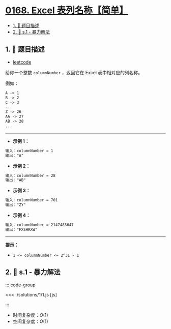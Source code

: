 # [0168. Excel 表列名称【简单】](https://github.com/tnotesjs/TNotes.leetcode/tree/main/notes/0168.%20Excel%20%E8%A1%A8%E5%88%97%E5%90%8D%E7%A7%B0%E3%80%90%E7%AE%80%E5%8D%95%E3%80%91)

<!-- region:toc -->

- [1. 📝 题目描述](#1--题目描述)
- [2. 🎯 s.1 - 暴力解法](#2--s1---暴力解法)

<!-- endregion:toc -->

## 1. 📝 题目描述

- [leetcode](https://leetcode.cn/problems/excel-sheet-column-title/)

给你一个整数 `columnNumber` ，返回它在 Excel 表中相对应的列名称。

例如：

```txt
A -> 1
B -> 2
C -> 3
...
Z -> 26
AA -> 27
AB -> 28
...
```

---

- **示例 1：**

```txt
输入：columnNumber = 1
输出："A"
```

- **示例 2：**

```txt
输入：columnNumber = 28
输出："AB"
```

- **示例 3：**

```txt
输入：columnNumber = 701
输出："ZY"
```

- **示例 4：**

```txt
输入：columnNumber = 2147483647
输出："FXSHRXW"
```

---

**提示：**

- `1 <= columnNumber <= 2^31 - 1`

## 2. 🎯 s.1 - 暴力解法

::: code-group

<<< ./solutions/1/1.js [js]

:::

- 时间复杂度：$O(1)$
- 空间复杂度：$O(1)$
